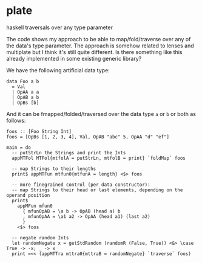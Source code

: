 # plate
haskell traversals over any type parameter

The code shows my approach to be able to map/fold/traverse over any of the data's type parameter. The approach is somehow related to lenses and multiplate but I think it's still quite different. Is there something like this already implemented in some existing generic library?

We have the following artificial data type:

```
data Foo a b
  = Val
  | OpAA a a
  | OpAB a b
  | OpBs [b]
```

And it can be fmapped/folded/traversed over the data type `a` or `b` or both as follows:

```
foos :: [Foo String Int]
foos = [OpBs [1, 2, 3, 4], Val, OpAB "abc" 5, OpAA "d" "ef"]

main = do
  -- putStrLn the Strings and print the Ints
  appMTFol MTFol{mtfolA = putStrLn, mtfolB = print} `foldMap` foos

  -- map Strings to their lengths
  print$ appMTFun mtfun0{mtfunA = length} <$> foos

  -- more finegrained control (per data constructor):
  -- map Strings to their head or last elements, depending on the operand position
  print$
    appMFun mfun0
      { mfunOpAB = \a b -> OpAB (head a) b
      , mfunOpAA = \a1 a2 -> OpAA (head a1) (last a2)
      }
    <$> foos

  -- negate random Ints
  let randomNegate x = getStdRandom (randomR (False, True)) <&> \case True -> -x; _ -> x
  print =<< (appMTTra mttra0{mttraB = randomNegate} `traverse` foos)
```
